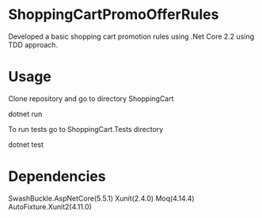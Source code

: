 # ShoppingCartPromoOfferRules
Developed a basic shopping cart promotion rules using .Net Core 2.2 using TDD approach.

# Usage
Clone repository and go to directory ShoppingCart

dotnet run

To run tests go to ShoppingCart.Tests directory

dotnet test

# Dependencies
SwashBuckle.AspNetCore(5.5.1)
Xunit(2.4.0)
Moq(4.14.4)
AutoFixture.Xunit2(4.11.0)
